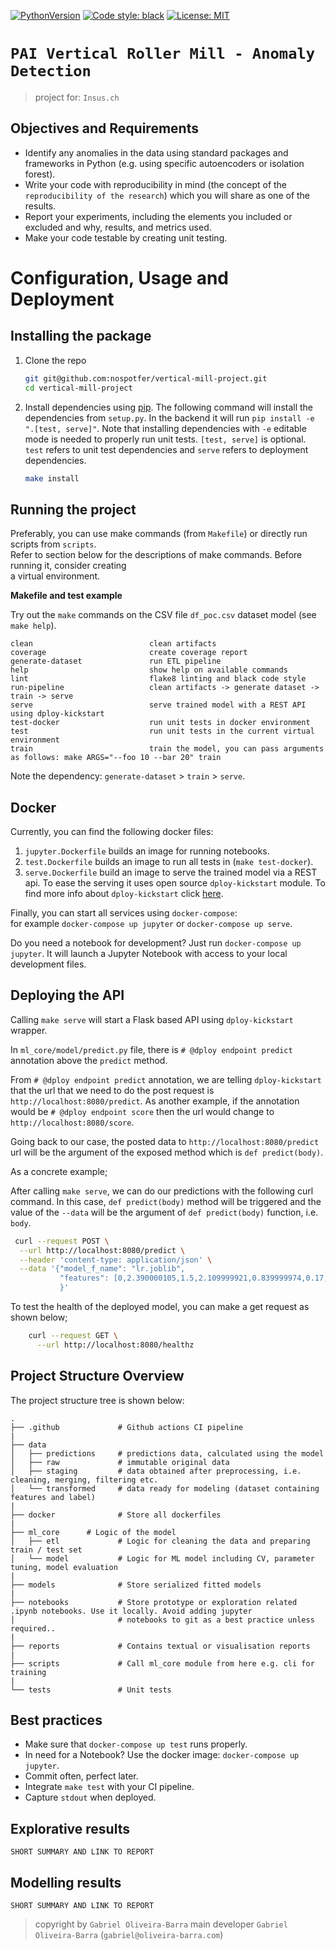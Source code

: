 
[![PythonVersion](https://img.shields.io/pypi/pyversions/gino_admin)](https://img.shields.io/pypi/pyversions/gino_admin)
[![Code style: black](https://img.shields.io/badge/code%20style-black-000000.svg)](https://github.com/psf/black)
[![License: MIT](https://img.shields.io/badge/License-MIT-yellow.svg)](https://opensource.org/licenses/MIT)

# `PAI Vertical Roller Mill - Anomaly Detection`

> project for: `Insus.ch`  

## Objectives and Requirements


* Identify any anomalies in the data using standard packages and frameworks in Python (e.g. using specific autoencoders or isolation forest).
* Write your code with reproducibility in mind (the concept of the `reproducibility of the research`) which you will share as one of the results.
* Report your experiments, including the elements you included or excluded and why, results, and metrics used.
* Make your code testable by creating unit testing.


# Configuration, Usage and Deployment

## Installing the package

1. Clone the repo

    ```bash
    git git@github.com:nospotfer/vertical-mill-project.git
    cd vertical-mill-project
    ```

2. Install dependencies using [pip](https://pip.pypa.io/en/stable/installing/). The following command
will install the dependencies from `setup.py`. In the backend it will run `pip install -e ".[test, serve]"`. Note that installing dependencies with `-e` 
editable mode is needed to properly run unit tests. `[test, serve]` is optional. `test` refers to
unit test dependencies and `serve` refers to deployment dependencies.

    ```bash
    make install
    ```

## Running the project

Preferably, you can use make commands (from `Makefile`) or directly run scripts from `scripts`.  
Refer to section below for the descriptions of make commands. Before running it, consider creating  
a virtual environment.  

**Makefile and test example**

Try out the `make` commands on the CSV file `df_poc.csv` dataset model (see `make help`).

```
clean                          clean artifacts
coverage                       create coverage report
generate-dataset               run ETL pipeline
help                           show help on available commands
lint                           flake8 linting and black code style
run-pipeline                   clean artifacts -> generate dataset -> train -> serve
serve                          serve trained model with a REST API using dploy-kickstart
test-docker                    run unit tests in docker environment
test                           run unit tests in the current virtual environment
train                          train the model, you can pass arguments as follows: make ARGS="--foo 10 --bar 20" train
```

Note the dependency: `generate-dataset` > `train` > `serve`.

## Docker

Currently, you can find the following docker files:  
1. `jupyter.Dockerfile` builds an image for running notebooks.  
2. `test.Dockerfile` builds an image to run all tests in (`make test-docker`).
3. `serve.Dockerfile` build an image to serve the trained model via a REST api.
To ease the serving it uses open source `dploy-kickstart` module. To find more info
about `dploy-kickstart` click [here](https://github.com/dploy-ai/dploy-kickstart/).

Finally, you can start all services using `docker-compose`:  
for example `docker-compose up jupyter` or `docker-compose up serve`.  

Do you need a notebook for development? Just run `docker-compose up jupyter`. It will launch a Jupyter Notebook 
with access to your local development files.

## Deploying the API

Calling `make serve` will start a Flask based API using `dploy-kickstart`
wrapper. 

In `ml_core/model/predict.py` file, there is `# @dploy endpoint predict`
annotation above the `predict` method. 

From `# @dploy endpoint predict` annotation, we are telling `dploy-kickstart` 
that the url that we need to do the post request is `http://localhost:8080/predict`.
As another example, if the annotation would be `# @dploy endpoint score` then the url
would change to `http://localhost:8080/score`.  

Going back to our case, the posted data to `http://localhost:8080/predict` url will be
the argument of the exposed method which is `def predict(body)`. 

As a concrete example;

After calling `make serve`, we can do our predictions with the following curl command.
In this case, `def predict(body)` method will be triggered and the value of the `--data`
will be the argument of `def predict(body)` function, i.e. `body`.

```sh
 curl --request POST \
  --url http://localhost:8080/predict \
  --header 'content-type: application/json' \
  --data '{"model_f_name": "lr.joblib",
           "features": [0,2.390000105,1.5,2.109999921,0.839999974,0.17,0.150000006,1.32,0.93,0.200000003,18.5,37.9,47.125,0.282499999,0.189999998,0.449999988,1.7,2.205,488.3808406,31.4554075,10.9313475,58.1055925,69.857555,63.3372025,145,144.2604,143.2838,144.2231,144.72035,143.697825,37.76956044,48.14815,42.36111,55.61343,56.42360765,47.85879637,50.40509033,83.73842,68.11343,77.25694069,72.68518,71.18055725,59.08564758,58,95,94,50,45,52,51,52,51,0.6799584,0.5902618,38,48.79999924,58.5,58.90000153,59.825,48,39.86437,192.432725,74.14704,11.0450725,9.9954285,43.60000229,57.60000229,65.52499962,78.92500114,83.90000153,100.5,57.79999943,57.90000153,60,8.03,8.279999733,7.320000172,7.619999886,6.7725,6.682,6.89925,6.842,5.01825,4.885,4.8055,4.57225,4.22775,4.22775,501.55525,545.912925,1.403356,63.2595475,48.556855,39.6050375,1.099537,74.86979,83.315245,75.647425,74.65278,72.193285,82.4833625,72.627315,77.5643825,70.457175,73.441115,70.52951,78.848375,6.860532,83.5]
           }'
```

To test the health of the deployed model, you can make a get request as shown below;

```sh
    curl --request GET \
      --url http://localhost:8080/healthz
```



## Project Structure Overview 
The project structure tree is shown below:

```
.
├── .github             # Github actions CI pipeline
|
├── data                
│   ├── predictions     # predictions data, calculated using the model
│   ├── raw             # immutable original data
│   ├── staging         # data obtained after preprocessing, i.e. cleaning, merging, filtering etc.
│   └── transformed     # data ready for modeling (dataset containing features and label)
|
├── docker              # Store all dockerfiles
|
├── ml_core      # Logic of the model
│   ├── etl             # Logic for cleaning the data and preparing train / test set 
│   └── model           # Logic for ML model including CV, parameter tuning, model evaluation
|
├── models              # Store serialized fitted models
|
├── notebooks           # Store prototype or exploration related .ipynb notebooks. Use it locally. Avoid adding jupyter
│                       # notebooks to git as a best practice unless required..
|
├── reports             # Contains textual or visualisation reports
|
├── scripts             # Call ml_core module from here e.g. cli for training
|
└── tests               # Unit tests
```

## Best practices

- Make sure that `docker-compose up test` runs properly.  
- In need for a Notebook? Use the docker image: `docker-compose up jupyter`.
- Commit often, perfect later.
- Integrate `make test` with your CI pipeline.
- Capture `stdout` when deployed.

## Explorative results

`SHORT SUMMARY AND LINK TO REPORT`

## Modelling results

`SHORT SUMMARY AND LINK TO REPORT`

> copyright by `Gabriel Oliveira-Barra`
> main developer `Gabriel Oliveira-Barra` (`gabriel@oliveira-barra.com`)
